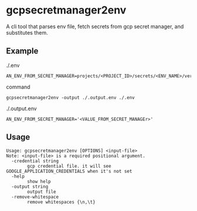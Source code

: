 # gcpsecretmanager2env

A cli tool that parses env file, fetch secrets from gcp secret manager, and substitutes them.

## Example

./.env

```env
AN_ENV_FROM_SECRET_MANAGER=projects/<PROJECT_ID>/secrets/<ENV_NAME>/versions/1
```

command

```
gcpsecretmanager2env -output ./.output.env ./.env
```

./.output.env

```
AN_ENV_FROM_SECRET_MANAGER='<VALUE_FROM_SECRET_MANAGEr>'
```

## Usage

```
Usage: gcpsecretmanager2env [OPTIONS] <input-file>
Note: <input-file> is a required positional argument.
  -credential string
        gcp credential file. it will see GOOGLE_APPLICATION_CREDENTIALS when it's not set
  -help
        show help
  -output string
        output file
  -remove-whitespace
        remove whitespaces {\n,\t}
```
